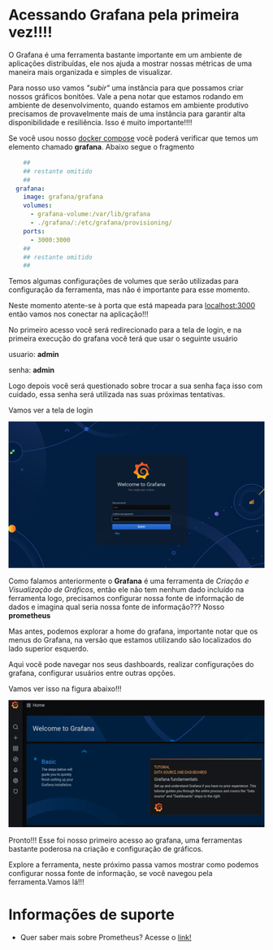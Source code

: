 # Acessando Grafana pela primeira vez!!!!

O Grafana é uma ferramenta bastante importante em um ambiente de aplicações distribuídas, ele nos ajuda a mostrar
nossas métricas de uma maneira mais organizada e simples de visualizar.

Para nosso uso vamos _"subir"_ uma instância para que possamos criar nossos gráficos bonitões. Vale a pena notar
que estamos rodando em ambiente de desenvolvimento, quando estamos em ambiente produtivo precisamos de provavelmente
mais de uma instância para garantir alta disponibilidade e resiliência. Isso é muito importante!!!!

Se você usou nosso [docker compose](../ops/docker-compose.yaml) você poderá verificar
que temos um elemento chamado **grafana**. Abaixo segue o fragmento

```yaml
    ##
    ## restante omitido
    ##
  grafana:
    image: grafana/grafana
    volumes:
      - grafana-volume:/var/lib/grafana
      - ./grafana/:/etc/grafana/provisioning/
    ports:
      - 3000:3000
    ##
    ## restante omitido
    ##
```

Temos algumas configurações de volumes que serão utilizadas para configuração
da ferramenta, mas não é importante para esse momento.

Neste momento atente-se à porta que está mapeada para [localhost:3000](http://localhost:3000/) então vamos nos conectar
na aplicação!!!

No primeiro acesso você será redirecionado para a tela de login, e na primeira execução do grafana você terá que usar
o seguinte usuário

usuario: **admin**

senha: **admin**

Logo depois você será questionado sobre trocar a sua senha faça isso com cuidado, essa senha será utilizada nas suas próximas
tentativas.

Vamos ver a tela de login

![login grafana](../images/grafana_login.png " login grafana")

Como falamos anteriormente o **Grafana** é uma ferramenta de _Criação e Visualização de Gráficos_, então ele não tem nenhum dado incluído na ferramenta
logo, precisamos configurar nossa fonte de informação de dados e imagina qual seria nossa fonte de informação??? Nosso **prometheus**

Mas antes, podemos explorar a home do grafana, importante notar que os menus do Grafana, na versão que estamos utilizando
são localizados do lado superior esquerdo.

Aqui você pode navegar nos seus dashboards, realizar configurações do grafana, configurar usuários
entre outras opções.

Vamos ver isso na figura abaixo!!!

![menus grafana](../images/menus_grafana.png  "menus grafana")

Pronto!!! Esse foi nosso primeiro acesso ao grafana, uma ferramentas bastante poderosa na criação e configuração 
de gráficos.

Explore a ferramenta, neste próximo passa vamos mostrar como podemos configurar nossa fonte
de informação, se você navegou pela ferramenta.Vamos lá!!!

# Informações de suporte

* Quer saber mais sobre Prometheus? Acesse o [link!](https://prometheus.io/)
